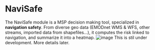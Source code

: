 # NaviSafe
The NaviSafe module is a MSP decision making tool, specialized in **navigation safety**.
From diverse geo data (EMODnet WMS & WFS, other streams, imported data from shapefiles...), it computes the risk linked to navigation, and summarize it into a heatmap.
![image](https://github.com/user-attachments/assets/a37e2e48-321f-4bdf-a271-073ce4aab320)
This is stil under development. More details later.

